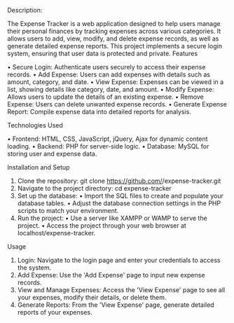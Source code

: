 Description:

The Expense Tracker is a web application designed to help users manage their personal finances by tracking expenses across various categories. It allows users to add, view, modify, and delete expense records, as well as generate detailed expense reports. This project implements a secure login system, ensuring that user data is protected and private.
Features

•	Secure Login: Authenticate users securely to access their expense records.
•	Add Expense: Users can add expenses with details such as amount, category, and date.
•	View Expense: Expenses can be viewed in a list, showing details like category, date, and amount.
•	Modify Expense: Allows users to update the details of an existing expense.
•	Remove Expense: Users can delete unwanted expense records.
•	Generate Expense Report: Compile expense data into detailed reports for analysis.

Technologies Used

•	Frontend: HTML, CSS, JavaScript, jQuery, Ajax for dynamic content loading.
•	Backend: PHP for server-side logic.
•	Database: MySQL for storing user and expense data.

Installation and Setup
1.	Clone the repository: git clone https://github.com/<your-username>/expense-tracker.git
2.	Navigate to the project directory: cd expense-tracker
3.	Set up the database:
•	Import the SQL files to create and populate your database tables.
•	Adjust the database connection settings in the PHP scripts to match your environment.
4.	Run the project:
•	Use a server like XAMPP or WAMP to serve the project.
•	Access the project through your web browser at localhost/expense-tracker.


Usage
1.	Login: Navigate to the login page and enter your credentials to access the system.
2.	Add Expense: Use the 'Add Expense' page to input new expense records.
3.	View and Manage Expenses: Access the 'View Expense' page to see all your expenses, modify their details, or delete them.
4.	Generate Reports: From the 'View Expense' page, generate detailed reports of your expenses.
